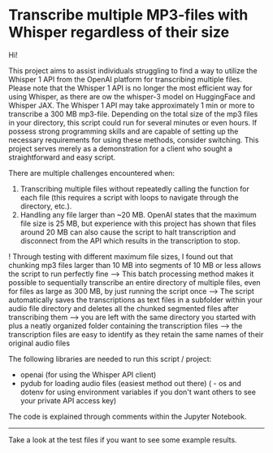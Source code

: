 # Transcribe multiple MP3-files with Whisper regardless of their size #

Hi!

This project aims to assist individuals struggling to find a way to utilize the Whisper 1 API from the OpenAI platform for transcribing multiple files.
Please note that the Whisper 1 API is no longer the most efficient way for using Whisper, as there are ow the whisper-3 model on HuggingFace and Whisper JAX. The Whisper 1 API may take approximately 1 min or more to transcribe a 300 MB mp3-file. 
Depending on the total size of the mp3 files in your directory, this script could run for several minutes or even hours. If possess strong programming skills and are capable of setting up the necessary requirements for using these methods, consider switching.
This project serves merely as a demonstration for a client who sought a straightforward and easy script.

There are multiple challenges encountered when:
1. Transcribing multiple files without repeatedly calling the function for each file (this requires a script with loops to navigate through the directory, etc.).
2. Handling any file larger than ~20 MB. OpenAI states that the maximum file size is 25 MB, but experience with this project has shown that files around 20 MB can also cause the script to halt transcription and disconnect from the API which results in the transcription to stop.

! Through testing with different maximum file sizes, I found out that chunking mp3 files larger than 10 MB into segments of 10 MB or less allows the script to run perfectly fine
--> This batch processing method makes it possible to sequentially transcribe an entire directory of multiple files, even for files as large as 300 MB, by just running the script once
--> The script automatically saves the transcriptions as text files in a subfolder within your audio file directory and deletes all the chunked segmented files after transcribing them
--> you are left with the same directory you started with plus a neatly organized folder containing the transcription files
--> the transcription files are easy to identify as they retain the same names of their original audio files


The following libraries are needed to run this script / project:

- openai (for using the Whisper API client)
- pydub for loading audio files (easiest method out there)
( - os and dotenv for using environment variables if you don't want others to see your private API access key)


The code is explained through comments within the Jupyter Notebook.


____________________________________

Take a look at the test files if you want to see some example results.
